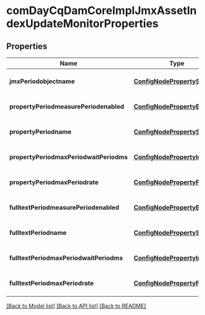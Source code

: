 # comDayCqDamCoreImplJmxAssetIndexUpdateMonitorProperties

## Properties
Name | Type | Description | Notes
------------ | ------------- | ------------- | -------------
**jmxPeriodobjectname** | [**ConfigNodePropertyString**](ConfigNodePropertyString.md) |  | [optional] [default to null]
**propertyPeriodmeasurePeriodenabled** | [**ConfigNodePropertyBoolean**](ConfigNodePropertyBoolean.md) |  | [optional] [default to null]
**propertyPeriodname** | [**ConfigNodePropertyString**](ConfigNodePropertyString.md) |  | [optional] [default to null]
**propertyPeriodmaxPeriodwaitPeriodms** | [**ConfigNodePropertyInteger**](ConfigNodePropertyInteger.md) |  | [optional] [default to null]
**propertyPeriodmaxPeriodrate** | [**ConfigNodePropertyFloat**](ConfigNodePropertyFloat.md) |  | [optional] [default to null]
**fulltextPeriodmeasurePeriodenabled** | [**ConfigNodePropertyBoolean**](ConfigNodePropertyBoolean.md) |  | [optional] [default to null]
**fulltextPeriodname** | [**ConfigNodePropertyString**](ConfigNodePropertyString.md) |  | [optional] [default to null]
**fulltextPeriodmaxPeriodwaitPeriodms** | [**ConfigNodePropertyInteger**](ConfigNodePropertyInteger.md) |  | [optional] [default to null]
**fulltextPeriodmaxPeriodrate** | [**ConfigNodePropertyFloat**](ConfigNodePropertyFloat.md) |  | [optional] [default to null]

[[Back to Model list]](../README.md#documentation-for-models) [[Back to API list]](../README.md#documentation-for-api-endpoints) [[Back to README]](../README.md)


